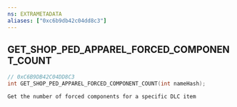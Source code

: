 ```yaml
---
ns: EXTRAMETADATA
aliases: ["0xc6b9db42c04dd8c3"]
---
```

## GET_SHOP_PED_APPAREL_FORCED_COMPONENT_COUNT

```c
// 0xC6B9DB42C04DD8C3
int GET_SHOP_PED_APPAREL_FORCED_COMPONENT_COUNT(int nameHash);
```

```
Get the number of forced components for a specific DLC item
```
